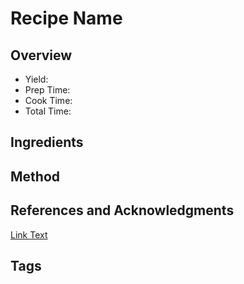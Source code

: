 # Recipe Name

## Overview

- Yield:
- Prep Time:
- Cook Time:
- Total Time:

## Ingredients


## Method



## References and Acknowledgments

[Link Text](https://www.website.com/Recipes/recipe/)

## Tags


